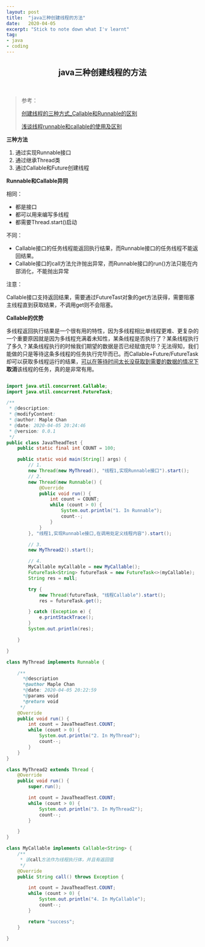```yaml
---
layout: post
title:  "java三种创建线程的方法"
date:   2020-04-05
excerpt: "Stick to note down what I'v learnt"
tag:
- java 
- coding
---
```


<center><H2><b>java三种创建线程的方法</b></H2></center><br>



> 参考：
>
> [创建线程的三种方式_Callable和Runnable的区别](https://www.cnblogs.com/sunweiye/p/11023571.html)
>
> [浅谈线程runnable和callable的使用及区别](https://www.cnblogs.com/zyf-yxm/p/9959198.html)

**三种方法**

1. 通过实现Runnable接口
2. 通过继承Thread类
3. 通过Callable和Future创建线程



**Runnable和Callable异同**

相同：

+ 都是接口
+ 都可以用来编写多线程
+ 都需要Thread.start()启动

不同：

+ Callable接口的任务线程能返回执行结果，而Runnable接口的任务线程不能返回结果。
+ Callable接口的call方法允许抛出异常，而Runnable接口的run()方法只能在内部消化，不能抛出异常

注意：

​	Callable接口支持返回结果，需要通过FutureTast对象的get方法获得，需要阻塞主线程直到获取结果，不调用get则不会阻塞。

**Callable的优势**

​	多线程返回执行结果是一个很有用的特性，因为多线程相比单线程更难、更复杂的一个重要原因就是因为多线程充满着未知性，某条线程是否执行了？某条线程执行了多久？某条线程执行的时候我们期望的数据是否已经赋值完毕？无法得知，我们能做的只是等待这条多线程的任务执行完毕而已。而Callable+Future/FutureTask却可以获取多线程运行的结果，<u>可以在等待时间太长没获取到需要的数据的情况下</u>**取消**该线程的任务，真的是非常有用。



```java

import java.util.concurrent.Callable;
import java.util.concurrent.FutureTask;

/**
 * @description:
 * @modifyContent:
 * @author: Maple Chan
 * @date: 2020-04-05 20:24:46
 * @version: 0.0.1
 */
public class JavaTheadTest {
    public static final int COUNT = 100;

    public static void main(String[] args) {
        // 1.
        new Thread(new MyThread(), "线程1,实现Runnable接口").start();
        // 2.
        new Thread(new Runnable() {
            @Override
            public void run() {
                int count = COUNT;
                while (count > 0) {
                    System.out.println("1. In Runnable");
                    count--;
                }
            }
        }, "线程1,实现Runnable接口,在调用处定义线程内容").start();

        // 3.
        new MyThread2().start();

        // 4.
        MyCallable myCallable = new MyCallable();
        FutureTask<String> futureTask = new FutureTask<>(myCallable);
        String res = null;

        try {
            new Thread(futureTask, "线程Callable").start();
            res = futureTask.get();

        } catch (Exception e) {
            e.printStackTrace();
        }
        System.out.println(res);

    }

}

class MyThread implements Runnable {

    /**
      *@description 
      *@author Maple Chan
      *@date: 2020-04-05 20:22:59
      *@params void
      *@return void
     */
    @Override
    public void run() {
        int count = JavaTheadTest.COUNT;
        while (count > 0) {
            System.out.println("2. In MyThread");
            count--;
        }
    }
}

class MyThread2 extends Thread {
    @Override
    public void run() {
        super.run();

        int count = JavaTheadTest.COUNT;
        while (count > 0) {
            System.out.println("3. In MyThread2");
            count--;
        }

    }
}

class MyCallable implements Callable<String> {
    /**
     * 该call方法作为线程执行体，并且有返回值
     */
    @Override
    public String call() throws Exception {

        int count = JavaTheadTest.COUNT;
        while (count > 0) {
            System.out.println("4. In MyCallable");
            count--;
        }

        return "success";
    }

}
```

